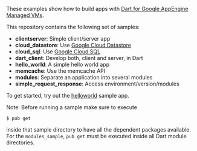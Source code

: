 These examples show how to build apps with
[Dart for Google AppEngine Managed VMs][cloud].

This repository contains the following set of samples:
  * **clientserver**: Simple client/server app
  * **cloud_datastore**: Use [Google Cloud Datastore][datastore]
  * **cloud_sql**: Use [Google Cloud SQL][sql]
  * **dart_client**: Develop both, client and server, in Dart
  * **hello_world**: A simple hello world app
  * **memcache**: Use the memcache API
  * **modules**: Separate an application into several modules
  * **simple_request_response**: Access environment/version/modules

To get started, try out the [helloworld] sample app.

Note: Before running a sample make sure to execute

    $ pub get

inside that sample directory to have all the dependent packages available. For
the `modules_sample`, `pub get` must be executed inside all Dart module
directories.

[cloud]: https://www.dartlang.org/cloud/
[datastore]: https://cloud.google.com/datastore/docs
[helloworld]: https://github.com/dart-lang/appengine_samples/tree/master/helloworld
[sql]: https://cloud.google.com/sql/docs
